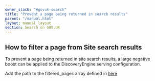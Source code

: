 ```yaml
---
owner_slack: "#govuk-search"
title: "Prevent a page being returned in search results"
parent: "/manual.html"
layout: manual_layout
section: Search on GOV.UK
---
```


## How to filter a page from Site search results

To prevent a page being returned in site search results, a large negative boost can be applied to the DiscoveryEngine serving configuration.

Add the path to the filtered_pages array defined in [here][link-1]

[link-1]: https://github.com/alphagov/govuk-infrastructure/blob/1fa78b9fabcc3cdbfd419e0964a7bec45089bcd3/terraform/deployments/search-api-v2/serving_config_global_default.tf#L116-L120
